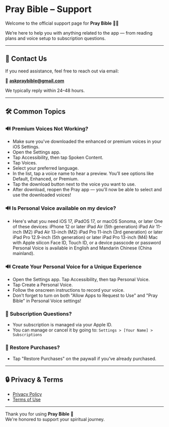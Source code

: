 # Pray Bible – Support

Welcome to the official support page for **Pray Bible** 📖✨

We’re here to help you with anything related to the app — from reading plans and voice setup to subscription questions.

---

## 💬 Contact Us

If you need assistance, feel free to reach out via email:

📩 **[askpraybible@gmail.com](mailto:askpraybible@gmail.com)**

We typically reply within 24–48 hours.

---

## 🛠 Common Topics

### 🔊 Premium Voices Not Working?
- Make sure you've downloaded the enhanced or premium voices in your iOS Settings.
- Open the Settings app.
- Tap Accessibility, then tap Spoken Content.
- Tap Voices.
- Select your preferred language.
- In the list, tap a voice name to hear a preview. You’ll see options like Default, Enhanced, or Premium.
- Tap the download button next to the voice you want to use.
- After download, reopen the Pray app — you'll now be able to select and use the downloaded voices!

### 🔊 Is Personal Voice available on my device?
- Here's what you need
iOS 17, iPadOS 17, or macOS Sonoma, or later
One of these devices:
iPhone 12 or later
iPad Air (5th generation)
iPad Air 11-inch (M2)
iPad Air 13-inch (M2)
iPad Pro 11-inch (3rd generation) or later
iPad Pro 12.9-inch (5th generation) or later
iPad Pro 13-inch (M4)
Mac with Apple silicon
Face ID, Touch ID, or a device passcode or password
Personal Voice is available in English and Mandarin Chinese (China mainland).

### 🔊 Create Your Personal Voice for a Unique Experience
- Open the Settings app. Tap Accessibility, then tap Personal Voice.
- Tap Create a Personal Voice.
- Follow the onscreen instructions to record your voice.
- Don't forget to turn on both "Allow Apps to Request to Use" and "Pray Bible" in Personal Voice settings!

### 🧾 Subscription Questions?
- Your subscription is managed via your Apple ID.
- You can manage or cancel it by going to:
  `Settings > [Your Name] > Subscriptions`

### 🔐 Restore Purchases?
- Tap "Restore Purchases" on the paywall if you’ve already purchased.

---

## 🔒 Privacy & Terms

- [Privacy Policy]([https://tuzcuumut.github.io/pray-bible-privacy-policy/])
- [Terms of Use]([https://www.apple.com/legal/internet-services/itunes/dev/stdeula/])

---

Thank you for using **Pray Bible** 🙏  
We're honored to support your spiritual journey.

